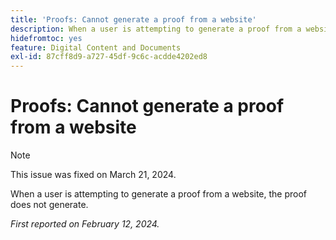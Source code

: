 ```yaml
---
title: 'Proofs: Cannot generate a proof from a website'
description: When a user is attempting to generate a proof from a website, the proof does not generate.
hidefromtoc: yes
feature: Digital Content and Documents
exl-id: 87cff8d9-a727-45df-9c6c-acdde4202ed8
---
```

# Proofs: Cannot generate a proof from a website

>[!NOTE]
>
>This issue was fixed on March 21, 2024.

When a user is attempting to generate a proof from a website, the proof does not generate.

_First reported on February 12, 2024._
